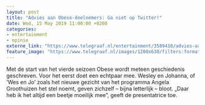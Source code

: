 ```yaml
---
layout: post
title: "Advies aan Obese-deelnemers: Ga niet op Twitter!"
date: Wed, 15 May 2019 11:00:00 +0200
categories: 
- entertainment 
- opinie 
externe_link: "https://www.telegraaf.nl/entertainment/3589418/advies-aan-obese-deelnemers-ga-niet-op-twitter"
feature_image: "https://www.telegraaf.nl/images/1200x630/filters:format(jpeg):quality(80)/cdn-kiosk-api.telegraaf.nl/df96cf82-76e9-11e9-9e65-0217670beecd.jpg"
---
```


<p class="intro">Met de start van het vierde seizoen Obese wordt meteen geschiedenis geschreven. Voor het eerst doet een echtpaar mee. Wesley en Johanna, of ’Wes en Jo’ zoals het nieuwe gezicht van het programma Angela Groothuizen het stel noemt, geven zichzelf – bijna letterlijk – bloot. „Daar heb ik het altijd een beetje moeilijk mee”, geeft de presentatrice toe.</p>
